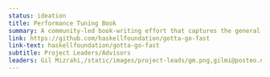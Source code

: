 ```yaml
---
status: ideation
title: Performance Tuning Book
summary: A community-led book-writing effort that captures the general wisdom for how to make Haskell programs go fast.
link: https://github.com/haskellfoundation/gotta-go-fast
link-text: haskellfoundation/gotta-go-fast
subtitle: Project Leaders/Advisors
leaders: Gil Mizrahi,/static/images/project-leads/gm.png,gilmi@posteo.net;Emily Pillmore,/static/images/exec-team/ep.png,emily@haskell.foundation
---
```

